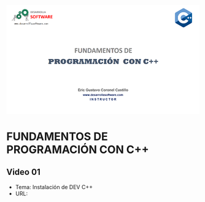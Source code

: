 ![C++](https://raw.githubusercontent.com/gcoronelc/CPP/master/img/cpp.png)

# FUNDAMENTOS DE PROGRAMACIÓN CON C++

## Video 01

- Tema: Instalación de DEV C++
- URL: 
